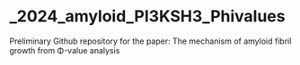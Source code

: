 # _2024_amyloid_PI3KSH3_Phivalues
Preliminary Github repository for the paper: The mechanism of amyloid fibril growth from Φ-value analysis
